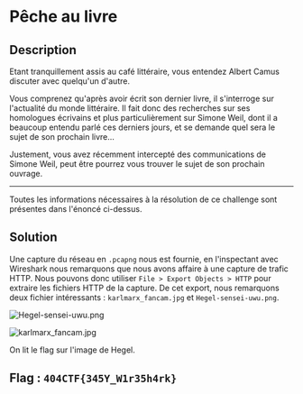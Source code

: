 # Pêche au livre

## Description

Etant tranquillement assis au café littéraire, vous entendez Albert Camus discuter avec quelqu'un d'autre.

Vous comprenez qu'après avoir écrit son dernier livre, il s'interroge sur l'actualité du monde littéraire. Il fait donc des recherches sur ses homologues écrivains et plus particulièrement sur Simone Weil, dont il a beaucoup entendu parlé ces derniers jours, et se demande quel sera le sujet de son prochain livre...

Justement, vous avez récemment intercepté des communications de Simone Weil, peut être pourrez vous trouver le sujet de son prochain ouvrage.

---

Toutes les informations nécessaires à la résolution de ce challenge sont présentes dans l'énoncé ci-dessus.

## Solution

Une capture du réseau en `.pcapng` nous est fournie, en l'inspectant avec Wireshark nous remarquons que nous avons affaire à une capture de trafic HTTP. Nous pouvons donc utiliser `File > Export Objects > HTTP` pour extraire les fichiers HTTP de la capture. De cet export, nous remarquons deux fichier intéressants : `karlmarx_fancam.jpg` et `Hegel-sensei-uwu.png`.

![Hegel-sensei-uwu.png](Hegel-sensei-uwu.png)

![karlmarx_fancam.jpg](karlmarx_fancam.jpg)

On lit le flag sur l'image de Hegel.

## Flag : `404CTF{345Y_W1r35h4rk}`
